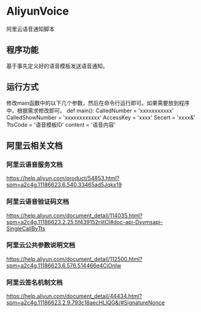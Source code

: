 # AliyunVoice
  阿里云语音通知脚本

## 程序功能
  基于事先定义好的语音模板发送语音通知。
  
## 运行方式
修改main函数中的以下几个参数，然后在命令行运行即可。如果需要放到程序中，根据需求修改即可。
def main():
    CalledNumber = 'xxxxxxxxxxx'
    CalledShowNumber = 'xxxxxxxxxxxx' 
    AccessKey = 'xxxx'
    Secert = 'xxxx&'
    TtsCode = '语音模板ID'
    content = '语音内容'
    
## 阿里云相关文档  
### 阿里云语音服务文档
  https://help.aliyun.com/product/54853.html?spm=a2c4g.11186623.6.540.33465ad5Jqkx19
  
### 阿里云语音验证码文档
  https://help.aliyun.com/document_detail/114035.html?spm=a2c4g.11186623.2.25.5f439152riitCl#doc-api-Dyvmsapi-SingleCallByTts
  
### 阿里云公共参数说明文档
  https://help.aliyun.com/document_detail/112500.html?spm=a2c4g.11186623.6.576.514466e4CiOnIw

### 阿里云签名机制文档
  https://help.aliyun.com/document_detail/44434.html?spm=a2c4g.11186623.2.9.793c18aecHLlQG&/#SignatureNonce

